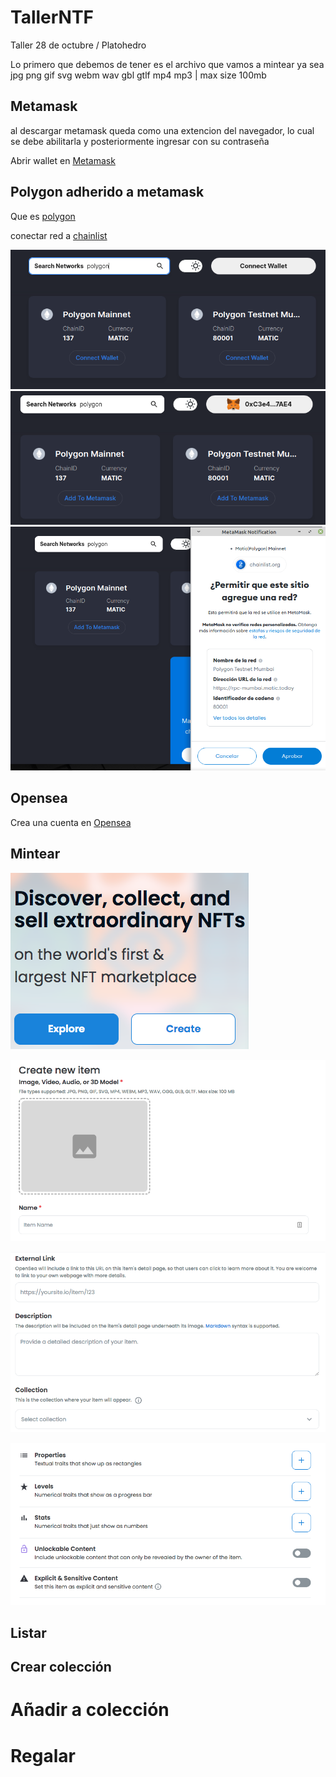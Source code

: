 # TallerNTF
Taller 28 de octubre / Platohedro 

Lo primero que debemos de tener es el archivo que vamos a mintear ya sea jpg png gif svg webm wav gbl gtlf mp4 mp3 | max size 100mb 


## Metamask 

al descargar metamask queda como una extencion del navegador, lo cual se debe abilitarla y posteriormente ingresar con su contraseña 

Abrir wallet en [Metamask](https://metamask.io/)  




## Polygon adherido a metamask

Que es [polygon](https://www.polygon.com/)

 conectar red a [chainlist](https://chainlist.org/) 
 
 ![polygon](https://github.com/cypherplatxs/TallerNTF/blob/main/screenshots/polygon.png)
 ![coneccion](https://github.com/cypherplatxs/TallerNTF/blob/main/screenshots/metamask%20conectada%20a%20chainlist.png)
 ![aprobacion](https://github.com/cypherplatxs/TallerNTF/blob/main/screenshots/aprobar%20red%20hacia%20metamask.png)
 


## Opensea

Crea una cuenta en [Opensea](https://opensea.io/)





## Mintear

![create 1](./screenshots/create1.png?raw=true "Optional Title")

![create 2](./screenshots/create2.png?raw=true "Optional Title")

![create 3](./screenshots/create3.png?raw=true "Optional Title")

![create 4](./screenshots/create4.png?raw=true "Optional Title")





## Listar


## Crear colección


# Añadir a colección

# Regalar
